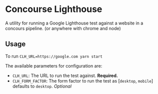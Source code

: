 # Concourse Lighthouse
A utility for running a Google Lighthouse test against a website in a concours pipeline. (or anywhere with chrome and node)

## Usage

To run
```CLH_URL=https://google.com yarn start```

The available parameters for configuration are:
* `CLH_URL`: The URL to run the test against. **Required.**
* `CLH_FORM_FACTOR`: The form factor to run the test as [`desktop`, `mobile`] defaults to `desktop`. *Optional*